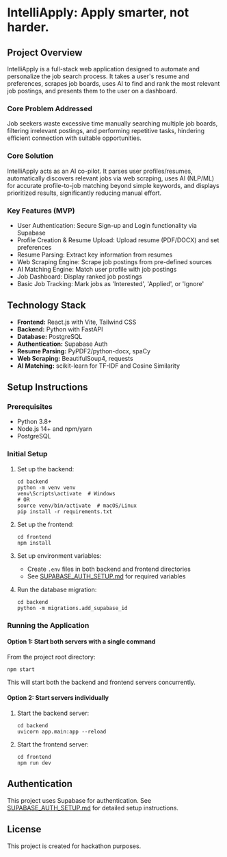 # IntelliApply: Apply smarter, not harder.

## Project Overview

IntelliApply is a full-stack web application designed to automate and personalize the job search process. It takes a user's resume and preferences, scrapes job boards, uses AI to find and rank the most relevant job postings, and presents them to the user on a dashboard.

### Core Problem Addressed

Job seekers waste excessive time manually searching multiple job boards, filtering irrelevant postings, and performing repetitive tasks, hindering efficient connection with suitable opportunities.

### Core Solution

IntelliApply acts as an AI co-pilot. It parses user profiles/resumes, automatically discovers relevant jobs via web scraping, uses AI (NLP/ML) for accurate profile-to-job matching beyond simple keywords, and displays prioritized results, significantly reducing manual effort.

### Key Features (MVP)

- User Authentication: Secure Sign-up and Login functionality via Supabase
- Profile Creation & Resume Upload: Upload resume (PDF/DOCX) and set preferences
- Resume Parsing: Extract key information from resumes
- Web Scraping Engine: Scrape job postings from pre-defined sources
- AI Matching Engine: Match user profile with job postings
- Job Dashboard: Display ranked job postings
- Basic Job Tracking: Mark jobs as 'Interested', 'Applied', or 'Ignore'

## Technology Stack

- **Frontend:** React.js with Vite, Tailwind CSS
- **Backend:** Python with FastAPI
- **Database:** PostgreSQL
- **Authentication:** Supabase Auth
- **Resume Parsing:** PyPDF2/python-docx, spaCy
- **Web Scraping:** BeautifulSoup4, requests
- **AI Matching:** scikit-learn for TF-IDF and Cosine Similarity

## Setup Instructions

### Prerequisites

- Python 3.8+
- Node.js 14+ and npm/yarn
- PostgreSQL

### Initial Setup

1. Set up the backend:
   ```
   cd backend
   python -m venv venv
   venv\Scripts\activate  # Windows
   # OR
   source venv/bin/activate  # macOS/Linux
   pip install -r requirements.txt
   ```

2. Set up the frontend:
   ```
   cd frontend
   npm install
   ```

3. Set up environment variables:
   - Create `.env` files in both backend and frontend directories
   - See [SUPABASE_AUTH_SETUP.md](SUPABASE_AUTH_SETUP.md) for required variables

4. Run the database migration:
   ```
   cd backend
   python -m migrations.add_supabase_id
   ```

### Running the Application

#### Option 1: Start both servers with a single command

From the project root directory:
```
npm start
```

This will start both the backend and frontend servers concurrently.

#### Option 2: Start servers individually

1. Start the backend server:
   ```
   cd backend
   uvicorn app.main:app --reload
   ```

2. Start the frontend server:
   ```
   cd frontend
   npm run dev
   ```

## Authentication

This project uses Supabase for authentication. See [SUPABASE_AUTH_SETUP.md](SUPABASE_AUTH_SETUP.md) for detailed setup instructions.

## License

This project is created for hackathon purposes.
